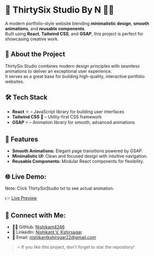 # 🎥 ThirtySix Studio By N 🎨✨

A modern portfolio-style website blending **minimalistic design**, **smooth animations**, and **reusable components**.  
Built using **React**, **Tailwind CSS**, and **GSAP**, this project is perfect for showcasing creative work.



## 🚀 About the Project

ThirtySix Studio combines modern design principles with seamless animations to deliver an exceptional user experience.  
It serves as a great base for building high-quality, interactive portfolio websites.

## 🛠️ Tech Stack

- **React** ⚛️ – JavaScript library for building user interfaces  
- **Tailwind CSS** 🎨 – Utility-first CSS framework  
- **GSAP** ⚡ – Animation library for smooth, advanced animations  



## 🎯 Features

- **Smooth Animations:** Elegant page transitions powered by GSAP.  
- **Minimalistic UI:** Clean and focused design with intuitive navigation.  
- **Reusable Components:** Modular React components for flexibility.  


## 🌐 Live Demo:
Note: Click ThirtySixStudio txt to see actual animation.

👉 [Live Preview](https://thirty-six-studio36-h9h2-8c94z5vjj-nishikant4246s-projects.vercel.app/)


## 🤝 Connect with Me: 

- 👨‍💻 GitHub: [Nishikant4246](https://github.com/Nishikant4246)  
- 🔗 LinkedIn: [Nishikant V. Kshirsagar](https://www.linkedin.com/in/nishikant-v-kshirsagar-483a2b259/)  
- 📧 Email: [nishikantkshirsgar22@gmail.com](mailto:nishikantkshirsgar22@gmail.com)  



> ⭐ If you like this project, don’t forget to star the repository!  
